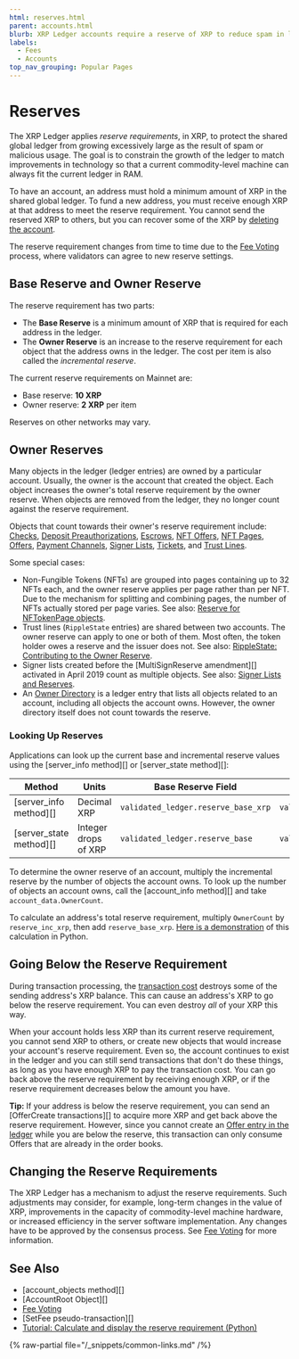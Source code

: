 ```yaml
---
html: reserves.html
parent: accounts.html
blurb: XRP Ledger accounts require a reserve of XRP to reduce spam in ledger data.
labels:
  - Fees
  - Accounts
top_nav_grouping: Popular Pages
---
```

# Reserves

The XRP Ledger applies _reserve requirements_, in XRP, to protect the shared global ledger from growing excessively large as the result of spam or malicious usage. The goal is to constrain the growth of the ledger to match improvements in technology so that a current commodity-level machine can always fit the current ledger in RAM.

To have an account, an address must hold a minimum amount of XRP in the shared global ledger. To fund a new address, you must receive enough XRP at that address to meet the reserve requirement. You cannot send the reserved XRP to others, but you can recover some of the XRP by [deleting the account](deleting-accounts.md).

The reserve requirement changes from time to time due to the [Fee Voting](../consensus-protocol/fee-voting.md) process, where validators can agree to new reserve settings.

## Base Reserve and Owner Reserve

The reserve requirement has two parts:

* The **Base Reserve** is a minimum amount of XRP that is required for each address in the ledger.
* The **Owner Reserve** is an increase to the reserve requirement for each object that the address owns in the ledger. The cost per item is also called the _incremental reserve_.

The current reserve requirements on Mainnet are:

- Base reserve: **10 XRP**
- Owner reserve: **2 XRP** per item

Reserves on other networks may vary.

## Owner Reserves

Many objects in the ledger (ledger entries) are owned by a particular account. Usually, the owner is the account that created the object. Each object increases the owner's total reserve requirement by the owner reserve. When objects are removed from the ledger, they no longer count against the reserve requirement.

Objects that count towards their owner's reserve requirement include: [Checks](../payment-types/checks.md), [Deposit Preauthorizations](depositauth.md#preauthorization), [Escrows](../payment-types/escrow.md), [NFT Offers](../tokens/nfts/trading.md), [NFT Pages](../tokens/nfts/index.md), [Offers](../../references/protocol/ledger-data/ledger-entry-types/offer.md), [Payment Channels](../payment-types/payment-channels.md), [Signer Lists](multi-signing.md), [Tickets](tickets.md), and [Trust Lines](../tokens/fungible-tokens/index.md).

Some special cases:

- Non-Fungible Tokens (NFTs) are grouped into pages containing up to 32 NFTs each, and the owner reserve applies per page rather than per NFT. Due to the mechanism for splitting and combining pages, the number of NFTs actually stored per page varies. See also: [Reserve for NFTokenPage objects](../../references/protocol/ledger-data/ledger-entry-types/nftokenpage.md#nftokenpage-reserve).
- Trust lines (`RippleState` entries) are shared between two accounts. The owner reserve can apply to one or both of them. Most often, the token holder owes a reserve and the issuer does not. See also: [RippleState: Contributing to the Owner Reserve](../../references/protocol/ledger-data/ledger-entry-types/ripplestate.md#contributing-to-the-owner-reserve).
- Signer lists created before the [MultiSignReserve amendment][] activated in April 2019 count as multiple objects. See also: [Signer Lists and Reserves](../../references/protocol/ledger-data/ledger-entry-types/signerlist.md#signer-lists-and-reserves).
- An [Owner Directory](../../references/protocol/ledger-data/ledger-entry-types/directorynode.md) is a ledger entry that lists all objects related to an account, including all objects the account owns. However, the owner directory itself does not count towards the reserve.

### Looking Up Reserves

Applications can look up the current base and incremental reserve values using the [server_info method][] or [server_state method][]:

| Method                  | Units                | Base Reserve Field                  | Incremental Reserve Field          |
|-------------------------|----------------------|-------------------------------------|------------------------------------|
| [server_info method][]  | Decimal XRP          | `validated_ledger.reserve_base_xrp` | `validated_ledger.reserve_inc_xrp` |
| [server_state method][] | Integer drops of XRP | `validated_ledger.reserve_base`     | `validated_ledger.reserve_inc`     |

To determine the owner reserve of an account, multiply the incremental reserve by the number of objects the account owns. To look up the number of objects an account owns, call the [account_info method][] and take `account_data.OwnerCount`.

To calculate an address's total reserve requirement, multiply `OwnerCount` by `reserve_inc_xrp`, then add `reserve_base_xrp`. [Here is a demonstration](../../tutorials/build-apps/build-a-desktop-wallet-in-python.md#codeblock-17) of this calculation in Python.


## Going Below the Reserve Requirement

During transaction processing, the [transaction cost](../transactions/transaction-cost.md) destroys some of the sending address's XRP balance. This can cause an address's XRP to go below the reserve requirement. You can even destroy _all_ of your XRP this way.

When your account holds less XRP than its current reserve requirement, you cannot send XRP to others, or create new objects that would increase your account's reserve requirement. Even so, the account continues to exist in the ledger and you can still send transactions that don't do these things, as long as you have enough XRP to pay the transaction cost. You can go back above the reserve requirement by receiving enough XRP, or if the reserve requirement decreases below the amount you have.

**Tip:** If your address is below the reserve requirement, you can send an [OfferCreate transactions][] to acquire more XRP and get back above the reserve requirement. However, since you cannot create an [Offer entry in the ledger](../../references/protocol/ledger-data/ledger-entry-types/offer.md) while you are below the reserve, this transaction can only consume Offers that are already in the order books.


## Changing the Reserve Requirements

The XRP Ledger has a mechanism to adjust the reserve requirements. Such adjustments may consider, for example, long-term changes in the value of XRP, improvements in the capacity of commodity-level machine hardware, or increased efficiency in the server software implementation. Any changes have to be approved by the consensus process. See [Fee Voting](../consensus-protocol/fee-voting.md) for more information.

## See Also

- [account_objects method][]
- [AccountRoot Object][]
- [Fee Voting](../consensus-protocol/fee-voting.md)
- [SetFee pseudo-transaction][]
- [Tutorial: Calculate and display the reserve requirement (Python)](../../tutorials/build-apps/build-a-desktop-wallet-in-python.md#3-display-an-account)

{% raw-partial file="/_snippets/common-links.md" /%}
